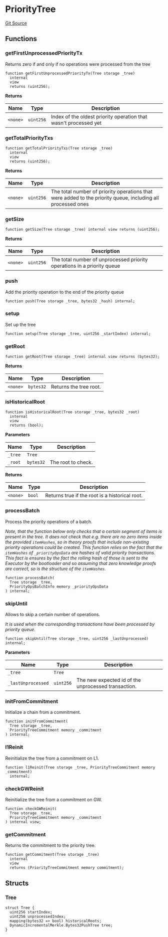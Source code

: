 # PriorityTree
[Git Source](https://github.com/matter-labs/zksync-contracts/blob/a1506a91fd7e3b73aa6fe10caf12e32f39e26211/contracts/l1-contracts/state-transition/libraries/PriorityTree.sol)


## Functions
### getFirstUnprocessedPriorityTx

Returns zero if and only if no operations were processed from the tree


```solidity
function getFirstUnprocessedPriorityTx(Tree storage _tree)
  internal
  view
  returns (uint256);
```
**Returns**

|Name|Type|Description|
|----|----|-----------|
|`<none>`|`uint256`|Index of the oldest priority operation that wasn't processed yet|


### getTotalPriorityTxs


```solidity
function getTotalPriorityTxs(Tree storage _tree)
  internal
  view
  returns (uint256);
```
**Returns**

|Name|Type|Description|
|----|----|-----------|
|`<none>`|`uint256`|The total number of priority operations that were added to the priority queue, including all processed ones|


### getSize


```solidity
function getSize(Tree storage _tree) internal view returns (uint256);
```
**Returns**

|Name|Type|Description|
|----|----|-----------|
|`<none>`|`uint256`|The total number of unprocessed priority operations in a priority queue|


### push

Add the priority operation to the end of the priority queue


```solidity
function push(Tree storage _tree, bytes32 _hash) internal;
```

### setup

Set up the tree


```solidity
function setup(Tree storage _tree, uint256 _startIndex) internal;
```

### getRoot


```solidity
function getRoot(Tree storage _tree) internal view returns (bytes32);
```
**Returns**

|Name|Type|Description|
|----|----|-----------|
|`<none>`|`bytes32`|Returns the tree root.|


### isHistoricalRoot


```solidity
function isHistoricalRoot(Tree storage _tree, bytes32 _root)
  internal
  view
  returns (bool);
```
**Parameters**

|Name|Type|Description|
|----|----|-----------|
|`_tree`|`Tree`||
|`_root`|`bytes32`|The root to check.|

**Returns**

|Name|Type|Description|
|----|----|-----------|
|`<none>`|`bool`|Returns true if the root is a historical root.|


### processBatch

Process the priority operations of a batch.

*Note, that the function below only checks that a certain segment of items is present in the tree.
It does not check that e.g. there are no zero items inside the provided `itemHashes`, so in theory proofs
that include non-existing priority operations could be created. This function relies on the fact
that the `itemHashes` of `_priorityOpsData` are hashes of valid priority transactions.
This fact is ensures by the fact the rolling hash of those is sent to the Executor by the bootloader
and so assuming that zero knowledge proofs are correct, so is the structure of the `itemHashes`.*


```solidity
function processBatch(
  Tree storage _tree,
  PriorityOpsBatchInfo memory _priorityOpsData
) internal;
```

### skipUntil

Allows to skip a certain number of operations.

*It is used when the corresponding transactions have been processed by priority queue.*


```solidity
function skipUntil(Tree storage _tree, uint256 _lastUnprocessed) internal;
```
**Parameters**

|Name|Type|Description|
|----|----|-----------|
|`_tree`|`Tree`||
|`_lastUnprocessed`|`uint256`|The new expected id of the unprocessed transaction.|


### initFromCommitment

Initialize a chain from a commitment.


```solidity
function initFromCommitment(
  Tree storage _tree,
  PriorityTreeCommitment memory _commitment
) internal;
```

### l1Reinit

Reinitialize the tree from a commitment on L1.


```solidity
function l1Reinit(Tree storage _tree, PriorityTreeCommitment memory _commitment)
  internal;
```

### checkGWReinit

Reinitialize the tree from a commitment on GW.


```solidity
function checkGWReinit(
  Tree storage _tree,
  PriorityTreeCommitment memory _commitment
) internal view;
```

### getCommitment

Returns the commitment to the priority tree.


```solidity
function getCommitment(Tree storage _tree)
  internal
  view
  returns (PriorityTreeCommitment memory commitment);
```

## Structs
### Tree

```solidity
struct Tree {
  uint256 startIndex;
  uint256 unprocessedIndex;
  mapping(bytes32 => bool) historicalRoots;
  DynamicIncrementalMerkle.Bytes32PushTree tree;
}
```

